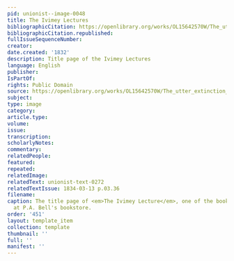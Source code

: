 ```yaml
---
pid: unionist--image-0048
title: The Ivimey Lectures
bibliographicCitation: https://openlibrary.org/works/OL15642570W/The_utter_extinction_of_slavery_an_object_of_scripture_prophecy?edition=ia%3Autterextinctiono01ivim
bibliographicCitation.republished: 
fullIssueSequenceNumber: 
creator: 
date.created: '1832'
description: Title page of the Ivimey Lectures
language: English
publisher: 
IsPartOf: 
rights: Public Domain
source: https://openlibrary.org/works/OL15642570W/The_utter_extinction_of_slavery_an_object_of_scripture_prophecy?edition=ia%3Autterextinctiono01ivim
subject: 
type: image
category: 
article.type: 
volume: 
issue: 
transcription: 
scholarlyNotes: 
commentary: 
relatedPeople: 
featured: 
repeated: 
relatedImage: 
relatedText: unionist-text-0272
relatedTextIssue: 1834-03-13 p.03.36
filename: 
caption: The title page of <em>The Ivimey Lecture</em>, one of the books for sale
  at P.A. Bell's bookstore.
order: '451'
layout: template_item
collection: template
thumbnail: ''
full: ''
manifest: ''
---
```

